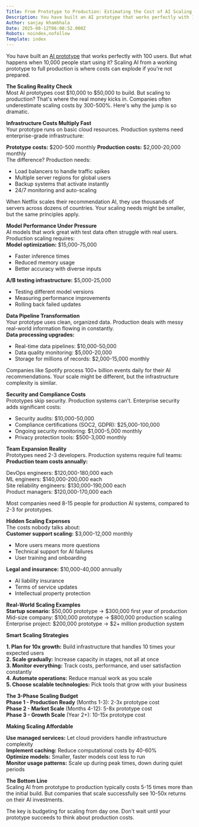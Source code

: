 ```yaml
---
Title: From Prototype to Production: Estimating the Cost of AI Scaling
Description: You have built an AI prototype that works perfectly with 100 users. But what happens when 10,000 people start using it? Scaling AI from a working prototype to full production is where costs can explod...
Author: sanjay khambhala
Date: 2025-08-12T06:08:52.000Z
Robots: noindex,nofollow
Template: index
---
```

<p>You have built an <a href="https://www.serviots.com/blog/cost-to-build-an-ai-solution" rel="noopener noreferrer">AI prototype</a> that works perfectly with 100 users. But what happens when 10,000 people start using it? Scaling AI from a working prototype to full production is where costs can explode if you're not prepared.</p>

<p><strong>The Scaling Reality Check</strong><br>
Most AI prototypes cost $10,000 to $50,000 to build. But scaling to production? That's where the real money kicks in. Companies often underestimate scaling costs by 300-500%. Here's why the jump is so dramatic.</p>

<p><strong>Infrastructure Costs Multiply Fast</strong><br>
Your prototype runs on basic cloud resources. Production systems need enterprise-grade infrastructure:</p>

<p><strong>Prototype costs:</strong> $200-500 monthly <strong>Production costs:</strong> $2,000-20,000 monthly<br>
The difference? Production needs:</p>

<ul>
<li>Load balancers to handle traffic spikes</li>
<li>Multiple server regions for global users</li>
<li>Backup systems that activate instantly</li>
<li>24/7 monitoring and auto-scaling</li>
</ul>

<p>When Netflix scales their recommendation AI, they use thousands of servers across dozens of countries. Your scaling needs might be smaller, but the same principles apply.</p>

<p><strong>Model Performance Under Pressure</strong><br>
AI models that work great with test data often struggle with real users. Production scaling requires:<br>
<strong>Model optimization:</strong> $15,000-75,000</p>

<ul>
<li>Faster inference times</li>
<li>Reduced memory usage</li>
<li>Better accuracy with diverse inputs</li>
</ul>

<p><strong>A/B testing infrastructure:</strong> $5,000-25,000</p>

<ul>
<li>Testing different model versions</li>
<li>Measuring performance improvements</li>
<li>Rolling back failed updates</li>
</ul>

<p><strong>Data Pipeline Transformation</strong><br>
Your prototype uses clean, organized data. Production deals with messy real-world information flowing in constantly.<br>
<strong>Data processing upgrades:</strong></p>

<ul>
<li>Real-time data pipelines: $10,000-50,000</li>
<li>Data quality monitoring: $5,000-20,000</li>
<li>Storage for millions of records: $2,000-15,000 monthly</li>
</ul>

<p>Companies like Spotify process 100+ billion events daily for their AI recommendations. Your scale might be different, but the infrastructure complexity is similar.</p>

<p><strong>Security and Compliance Costs</strong><br>
Prototypes skip security. Production systems can't. Enterprise security adds significant costs:</p>

<ul>
<li>Security audits: $10,000-50,000</li>
<li>Compliance certifications (SOC2, GDPR): $25,000-100,000</li>
<li>Ongoing security monitoring: $1,000-5,000 monthly</li>
<li>Privacy protection tools: $500-3,000 monthly</li>
</ul>

<p><strong>Team Expansion Reality</strong><br>
Prototypes need 2-3 developers. Production systems require full teams:<br>
<strong>Production team costs annually:</strong></p>

<p>DevOps engineers: $120,000-180,000 each<br>
ML engineers: $140,000-200,000 each<br>
Site reliability engineers: $130,000-190,000 each<br>
Product managers: $120,000-170,000 each</p>

<p>Most companies need 8-15 people for production AI systems, compared to 2-3 for prototypes.</p>

<p><strong>Hidden Scaling Expenses</strong><br>
The costs nobody talks about:<br>
<strong>Customer support scaling:</strong> $3,000-12,000 monthly</p>

<ul>
<li>More users means more questions</li>
<li>Technical support for AI failures</li>
<li>User training and onboarding</li>
</ul>

<p><strong>Legal and insurance:</strong> $10,000-40,000 annually</p>

<ul>
<li>AI liability insurance</li>
<li>Terms of service updates</li>
<li>Intellectual property protection</li>
</ul>

<p><strong>Real-World Scaling Examples</strong><br>
<strong>Startup scenario:</strong> $50,000 prototype → $300,000 first year of production<br>
Mid-size company: $100,000 prototype → $800,000 production scaling<br>
Enterprise project: $200,000 prototype → $2+ million production system</p>

<p><strong>Smart Scaling Strategies</strong></p>

<p><strong>1. Plan for 10x growth:</strong> Build infrastructure that handles 10 times your expected users<br>
<strong>2. Scale gradually:</strong> Increase capacity in stages, not all at once<br>
<strong>3. Monitor everything:</strong> Track costs, performance, and user satisfaction constantly<br>
<strong>4. Automate operations:</strong> Reduce manual work as you scale<br>
<strong>5. Choose scalable technologies:</strong> Pick tools that grow with your business</p>

<p><strong>The 3-Phase Scaling Budget</strong><br>
<strong>Phase 1 - Production Ready</strong> (Months 1-3): 2-3x prototype cost<br>
<strong>Phase 2 - Market Scale</strong> (Months 4-12): 5-8x prototype cost<br>
<strong>Phase 3 - Growth Scale</strong> (Year 2+): 10-15x prototype cost</p>

<p><strong>Making Scaling Affordable</strong></p>

<p><strong>Use managed services:</strong> Let cloud providers handle infrastructure complexity<br>
<strong>Implement caching:</strong> Reduce computational costs by 40-60%<br>
<strong>Optimize models:</strong> Smaller, faster models cost less to run<br>
<strong>Monitor usage patterns:</strong> Scale up during peak times, down during quiet periods</p>

<p><strong>The Bottom Line</strong><br>
Scaling AI from prototype to production typically costs 5-15 times more than the initial build. But companies that scale successfully see 10-50x returns on their AI investments.</p>

<p>The key is budgeting for scaling from day one. Don't wait until your prototype succeeds to think about production costs.</p>

